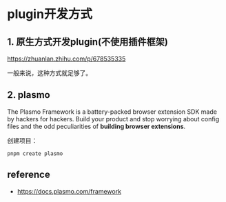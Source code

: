 
# plugin开发方式
## 1. 原生方式开发plugin(不使用插件框架)

https://zhuanlan.zhihu.com/p/678535335

一般来说，这种方式就足够了。

## 2. plasmo
The Plasmo Framework is a battery-packed browser extension SDK made by hackers for hackers. Build your product and stop worrying about config files and the odd peculiarities of **building browser extensions**.

创建项目：
```shell
pnpm create plasmo
```

## reference
- https://docs.plasmo.com/framework